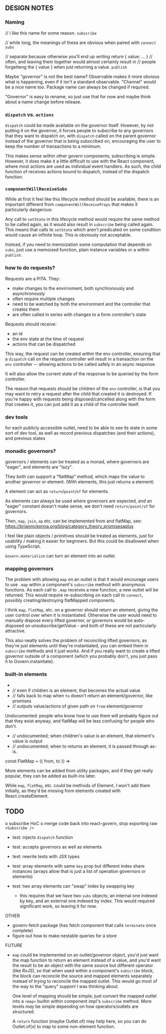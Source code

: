 DESIGN NOTES
------------

### Naming

// i like this name for some reason.
`subscribe`

// while long, the meanings of these are obvious when paired with `connect`
`subs`

// separate because otherwise you'll end up writing return { value: ... }
// often, and leaving them together would almost certainly result in
// people forgetteng the { value } when just returning a value.
`publish`


Maybe "governor" is not the best name? Observable makes it more obvious
what is happening, even if it isn't a standard observable. "Channel" would
be a nice name too. Package name can always be changed if required.

"Governor" is easy to rename, so just use that for now and maybe think about
a name change before release.


### `dispatch` vs. `actions`

`dispatch` could be made available on the governor itself. However, by not
putting it on the governor, it forces people to subscribe to any governors
that they want to dispatch on, with `dispatch` called on the parent governor
instead of the governor that is being subscribed on, encouraging the user to
keep the number of transactions to a minimum.

This makes sense within other govern components; subscribing is simple.
However, it does make it a little difficult to use with the React <Subscribe>
component, where most actions are used as individual event handlers. As such,
the child function of <Subscribe> receives actions bound to dispatch, instead
of the dispatch function.


### `componentWillReceiveSubs`

While at first it feel like this lifecycle method should be available, there
is an important different from `componentWillReceiveProps` that makes it
particularly dangerous:

Any call to `setState` in this lifecycle method would require the same method
to be called again, as it would also result in `subscribe` being called again.
This means that calls to `setState` which aren't predicated on some condition
would cause an infinite loop. This is obviously not acceptable.

Instead, if you need to memoization some computation that depends on `subs`,
just use a memoized function, plain instance variables or a within `publish`.


### how to do requests?

Requests are a PITA. They:

- make changes to the envirnoment, both synchronously and asynchronously
- often require multiple changes
- need to be watched by both the environment and the controller that creates
  them
- are often called in series with changes to a form controller's state

Requests should receive:

- an id
- the env state at the time of request
- actions that can be dispatched

This way, the request can be created *within* the env controller, ensuring
that a `dispatch` call on the request controller will result in a transaction
on the `env` controller -- allowing actions to be called safely in an async
response.

It will also allow the current state of the response to be queried by the
form controller.

The reason that requests should be children of the `env` controller, is that
you may want to retry a request after the child that created it is destroyed.
If you're happy with requests being disposed/cancelled along with the form
that creates it, you can just add it as a child of the controller itself.


### dev tools

for each publicly accessible outlet, need to be able to see its state in some sort of dev tool,
as well as record previous dispatches (and their actions), and previous states


### monadic governors?

governors / elements can be treated as a monad, where governors are "eager",
and elements are "lazy".

They both can support a "flatMap" method, which maps the value to another
governor or element. (With elements, this just returns a <flatMap> element)

A <constant> element can act as `return`/`point`/`of` for elements.

As elements can always be used where governors are expected, and an "eager"
constant doesn't make sense, we don't need `return/point/of` for governors.

Then, `map`, `join`, `ap` etc. can be implemented from <constant> and flatMap,
see: https://brianmckenna.org/blog/category_theory_promisesaplus

I feel like plain objects / primitives should be treated as <constant>
elements, just for usability / making it easier for beginners. But this could
be disallowed when using TypeScript.

`Govern.materialize` can turn an element into an outlet.


### mapping governors

The problem with allowing `map` on an outlet is that it would encourage
users to use `.map` within a component's `subscribe` method with
anonymous functions. As each call to `.map` receives a new function,
a new outlet will be returned. This would require re-subscribing on
each call to `connect`, possibly creating/destroying flatMapped
components.

I think `map`, `flatMap`, etc. on a governor should return an element,
giving the user control over when it is instantiated. Otherwise the
user would need to manually dispose every lifted governor, or governors
would be auto-disposed on unsubscribe/getValue - and both of these are
not particularly attractive.

This also neatly solves the problem of reconciling lifted governors;
as they're just elements until they're instantiated, you can embed them
in `subscribe` methods and it just works. And if you really want to
create a lifted governor outside of a component (which you probably
don't, you just pass it to Govern.instantiate).


### built-in elements

- <combine children />
- <constant of />       // even if children is an element, that becomes the actual value
- <flatMap from to />   // falls back to map when `to` doesn't return an element/governor, like promises
- <get path from />     // outputs value/actions of given path on `from` element/governor

Undocumented: people who know how to use them will probably figure out that
they exist anyway, and flatMap will be less confusing for people who don't.

- <flatten children />  // undocumented; when children's value is an element, that element's value is output
- <map from to />       // undocumented; when to returns an element, it is passed through as-is.

const FlatMap = ({ from, to }) =>
  <flatten>
    <map from={from} to={to} />
  </flatten>

More elements can be added from utility packages, and if they get really
popular, they can be added as built-ins later.

While `map`, `flatMap`, etc. could be methods of Element, I won't add them
initially, as they'd be missing from elements created with React.createElement.


TODO
----

o subscribe HoC
o merge <Subscribe /> code back into react-govern, stop exporting raw `<Subscribe />`
- test: <Subscribe /> injects `dispatch` function
- test: <Subscribe /> accepts governors as well as elements

- test: rewrite tests with JSX types

- test: array elements with same `key` prop but different index share instances
  (arrays allow <OperationTracker /> that is just a list of operation governors or elements)
- test: two array elements can "swap" index by swapping key
  * this requires that we have two `subs` objects; an internal one indexed by
    key, and an external one indexed by index. This would required significant
    work, so leaving it for now.


OTHER

- govern-fetch package (has fetch component that calls `terminate` once complete)
- figure out how to make nestable queries for a store

FUTURE

- `map` could be implemented on an outlet/governor object, you'd just want the
  map function to return an element instead of a value, and you'd want the
  result to be an object with the same source but different operator
  (like RxJS), so that when used within a component's `subscribe` block, the
  block can reconcile the source and mapped elements separately instead of
  trying to reconcile the mapped outlet. This would go most of the way to the
  "query" support I was thinking about.

  One level of mapping should be simple; just convert the mapped outlet into
  a `<map>` builtin within component impl's `subscribe` method. More levels
  *may* be simple depending on how operators/outlets are structured.

  A `return` function (maybe Outlet.of) may help here, so you can do
  Outlet.of(x) to map to some non-element function.